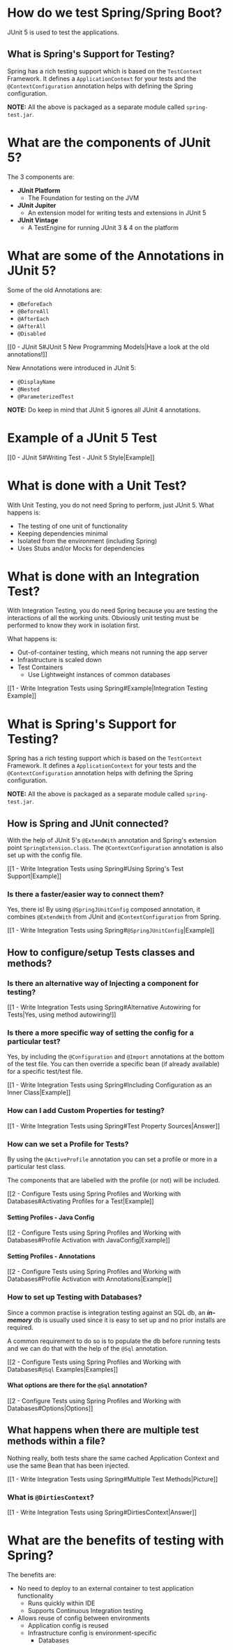 # How do we test Spring/Spring Boot?

JUnit 5 is used to test the applications.

## What is Spring's Support for Testing?

Spring has a rich testing support which is based on the `TestContext` Framework. It defines a `ApplicationContext` for your tests and the `@ContextConfiguration` annotation helps with defining the Spring configuration.

**NOTE:** All the above is packaged as a separate module called `spring-test.jar`.

# What are the components of JUnit 5?

The 3 components are:
- **JUnit Platform**
	- The Foundation for testing on the JVM
- **JUnit Jupiter**
	- An extension model for writing tests and extensions in JUnit 5
- **JUnit Vintage**
	- A TestEngine for running JUnit 3 & 4 on the platform

# What are some of the Annotations in JUnit 5?

Some of the old Annotations are:
- `@BeforeEach`
- `@BeforeAll`
- `@AfterEach`
- `@AfterAll`
- `@Disabled`

[[0 - JUnit 5#JUnit 5 New Programming Models|Have a look at the old annotations!]]

New Annotations were introduced in JUnit 5:
- `@DisplayName`
- `@Nested`
- `@ParameterizedTest`

**NOTE:** Do keep in mind that JUnit 5 ignores all JUnit 4 annotations.

# Example of a JUnit 5 Test

[[0 - JUnit 5#Writing Test - JUnit 5 Style|Example]]

# What is done with a Unit Test?

With Unit Testing, you do not need Spring to perform, just JUnit 5. What happens is:
- The testing of one unit of functionality
- Keeping dependencies minimal
- Isolated from the environment (including Spring)
- Uses Stubs and/or Mocks for dependencies

# What is done with an Integration Test?

With Integration Testing, you do need Spring because you are testing the interactions of all the working units. Obviously unit testing must be performed to know they work in isolation first.

What happens is:
- Out-of-container testing, which means not running the app server
- Infrastructure is scaled down
- Test Containers
	- Use Lightweight instances of common databases

[[1 - Write Integration Tests using Spring#Example|Integration Testing Example]]


# What is Spring's Support for Testing?

Spring has a rich testing support which is based on the `TestContext` Framework. It defines a `ApplicationContext` for your tests and the `@ContextConfiguration` annotation helps with defining the Spring configuration.

**NOTE:** All the above is packaged as a separate module called `spring-test.jar`.

## How is Spring and JUnit connected?

With the help of JUnit 5's `@ExtendWith` annotation and Spring's extension point `SpringExtension.class`. The `@ContextConfiguration` annotation is also set up with the config file.

[[1 - Write Integration Tests using Spring#Using Spring's Test Support|Example]]

### Is there a faster/easier way to connect them?

Yes, there is! By using `@SpringJUnitConfig` composed annotation, it combines `@ExtendWith` from JUnit and  `@ContextConfiguration` from Spring.

[[1 - Write Integration Tests using Spring#`@SpringJUnitConfig`|Example]]

## How to configure/setup Tests classes and methods?
### Is there an alternative way of Injecting a component for testing?

[[1 - Write Integration Tests using Spring#Alternative Autowiring for Tests|Yes, using method autowiring!]]

### Is there a more specific way of setting the config for a particular test?

Yes, by including the `@Configuration` and `@Import` annotations at the bottom of the test file. You can then override a specific bean (if already available) for a specific test/test file.

[[1 - Write Integration Tests using Spring#Including Configuration as an Inner Class|Example]]

### How can I add Custom Properties for testing?

[[1 - Write Integration Tests using Spring#Test Property Sources|Answer]]

### How can we set a Profile for Tests?

By using the `@ActiveProfile` annotation you can set a profile or more in a particular test class.

The components that are labelled with the profile (or not) will be included. 

[[2 - Configure Tests using Spring Profiles and Working with Databases#Activating Profiles for a Test|Example]]

#### Setting Profiles - Java Config

[[2 - Configure Tests using Spring Profiles and Working with Databases#Profile Activation with JavaConfig|Example]]

#### Setting Profiles - Annotations

[[2 - Configure Tests using Spring Profiles and Working with Databases#Profile Activation with Annotations|Example]]

### How to set up Testing with Databases?

Since a common practise is integration testing against an SQL db, an ***in-memory*** db is usually used since it is easy to set up and no prior installs are required.

A common requirement to do so is to populate the db before running tests and we can do that with the help of the `@Sql` annotation.

[[2 - Configure Tests using Spring Profiles and Working with Databases#`@Sql` Examples|Examples]]

#### What options are there for the `@Sql` annotation?

[[2 - Configure Tests using Spring Profiles and Working with Databases#Options|Options]]

## What happens when there are multiple test methods within a file?

Nothing really, both tests share the same cached Application Context and use the same Bean that has been injected.

[[1 - Write Integration Tests using Spring#Multiple Test Methods|Picture]]

### What is `@DirtiesContext`?

[[1 - Write Integration Tests using Spring#DirtiesContext|Answer]]

# What are the benefits of testing with Spring?

The benefits are:
- No need to deploy to an external container to test application functionality
	- Runs quickly within IDE
	- Supports Continuous Integration testing
- Allows reuse of config between environments
	- Application config is reused
	- Infrastructure config is environment-specific
		- Databases



